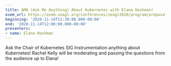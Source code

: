 ```yaml
---
title: AMA (Ask Me Anything) About Kubernetes with Elana Hashman!
osem_url: https://osem.seagl.org/conferences/seagl2020/program/proposals/814
beginning: '2020-11-14T11:30:00.000-08:00'
end: '2020-11-14T12:00:00.000-08:00'
presenters:
- name: Elana Hashman
---
```


Ask the Chair of Kubernetes SIG Instrumentation anything about Kubernetes!  Rachel Kelly will be moderating and passing the questions from the audience up to Elana!

